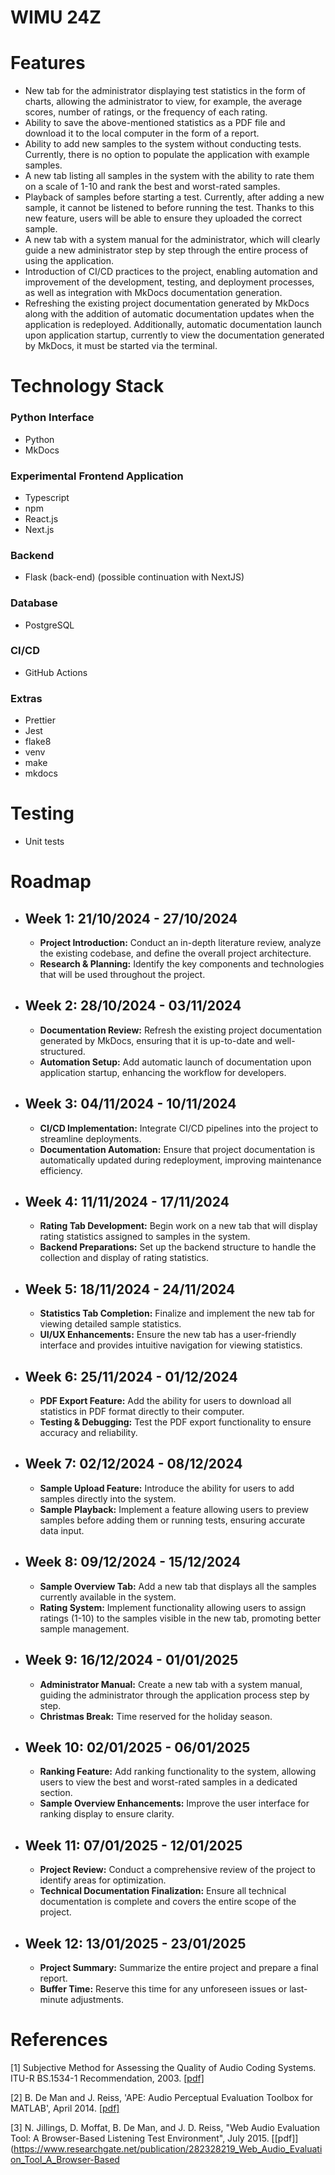 # WIMU 24Z

# Features

* New tab for the administrator
  displaying test statistics in the form of charts, allowing
  the administrator to view, for example, the average scores, number of ratings, or
  the frequency of each rating.
* Ability to save the above-mentioned statistics as a PDF file and download it to the local computer in the form of a report.
* Ability to add new samples to the system without conducting tests. Currently, there is no option to populate
  the application with example samples.
* A new tab listing all samples in the system with the ability to rate them on a scale of 1-10 and
  rank the best and worst-rated samples.
* Playback of samples before starting a test. Currently, after adding a new sample,
  it cannot be listened to before running the test. Thanks to this new feature, users
  will be able to ensure they uploaded the correct sample.
* A new tab with a system manual for the administrator, which will clearly
  guide a new administrator step by step through the entire process of using the application.
* Introduction of CI/CD practices to the project, enabling automation and improvement of the development,
  testing, and deployment processes, as well as integration with MkDocs documentation generation.
* Refreshing the existing project documentation generated by MkDocs along with the addition of automatic
  documentation updates when the application is redeployed. Additionally, automatic documentation launch
  upon application startup, currently to view the documentation generated by MkDocs, it must be started via the terminal.

# Technology Stack

### Python Interface

* Python
* MkDocs

### Experimental Frontend Application

* Typescript
* npm
* React.js
* Next.js

### Backend

* Flask (back-end) (possible continuation with NextJS)

### Database

* PostgreSQL

### CI/CD

* GitHub Actions

### Extras

* Prettier
* Jest
* flake8
* venv
* make
* mkdocs

# Testing

* Unit tests

# Roadmap

* ## Week 1: 21/10/2024 - 27/10/2024
  * **Project Introduction:** Conduct an in-depth literature review, analyze the existing codebase, and define the overall project architecture.
  * **Research & Planning:** Identify the key components and technologies that will be used throughout the project.

* ## Week 2: 28/10/2024 - 03/11/2024
  * **Documentation Review:** Refresh the existing project documentation generated by MkDocs, ensuring that it is up-to-date and well-structured.
  * **Automation Setup:** Add automatic launch of documentation upon application startup, enhancing the workflow for developers.

* ## Week 3: 04/11/2024 - 10/11/2024
  * **CI/CD Implementation:** Integrate CI/CD pipelines into the project to streamline deployments.
  * **Documentation Automation:** Ensure that project documentation is automatically updated during redeployment, improving maintenance efficiency.

* ## Week 4: 11/11/2024 - 17/11/2024
  * **Rating Tab Development:** Begin work on a new tab that will display rating statistics assigned to samples in the system.
  * **Backend Preparations:** Set up the backend structure to handle the collection and display of rating statistics.

* ## Week 5: 18/11/2024 - 24/11/2024
  * **Statistics Tab Completion:** Finalize and implement the new tab for viewing detailed sample statistics.
  * **UI/UX Enhancements:** Ensure the new tab has a user-friendly interface and provides intuitive navigation for viewing statistics.

* ## Week 6: 25/11/2024 - 01/12/2024
  * **PDF Export Feature:** Add the ability for users to download all statistics in PDF format directly to their computer.
  * **Testing & Debugging:** Test the PDF export functionality to ensure accuracy and reliability.

* ## Week 7: 02/12/2024 - 08/12/2024
  * **Sample Upload Feature:** Introduce the ability for users to add samples directly into the system.
  * **Sample Playback:** Implement a feature allowing users to preview samples before adding them or running tests, ensuring accurate data input.

* ## Week 8: 09/12/2024 - 15/12/2024
  * **Sample Overview Tab:** Add a new tab that displays all the samples currently available in the system.
  * **Rating System:** Implement functionality allowing users to assign ratings (1-10) to the samples visible in the new tab, promoting better sample management.

* ## Week 9: 16/12/2024 - 01/01/2025
  * **Administrator Manual:** Create a new tab with a system manual, guiding the administrator through the application process step by step.
  * **Christmas Break:** Time reserved for the holiday season.

* ## Week 10: 02/01/2025 - 06/01/2025
  * **Ranking Feature:** Add ranking functionality to the system, allowing users to view the best and worst-rated samples in a dedicated section.
  * **Sample Overview Enhancements:** Improve the user interface for ranking display to ensure clarity.

* ## Week 11: 07/01/2025 - 12/01/2025
  * **Project Review:** Conduct a comprehensive review of the project to identify areas for optimization.
  * **Technical Documentation Finalization:** Ensure all technical documentation is complete and covers the entire scope of the project.

* ## Week 12: 13/01/2025 - 23/01/2025
  * **Project Summary:** Summarize the entire project and prepare a final report.
  * **Buffer Time:** Reserve this time for any unforeseen issues or last-minute adjustments.



# References

[1] Subjective Method for Assessing the Quality of Audio Coding Systems. ITU-R BS.1534-1 Recommendation, 2003. [[pdf]](https://www.itu.int/dms_pubrec/itu-r/rec/bs/R-REC-BS.1534-1-200301-S!!PDF-E.pdf)

[2] B. De Man and J. Reiss, 'APE: Audio Perceptual Evaluation Toolbox for MATLAB', April 2014. [[pdf]](https://www.researchgate.net/publication/273574027_APE_Audio_Perceptual_Evaluation_toolbox_for_MATLAB)

[3] N. Jillings, D. Moffat, B. De Man, and J. D. Reiss, "Web Audio Evaluation Tool: A Browser-Based Listening Test Environment", July 2015. [[pdf]](https://www.researchgate.net/publication/282328219_Web_Audio_Evaluation_Tool_A_Browser-Based
